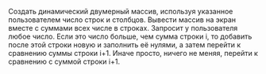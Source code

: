 Создать динамический двумерный массив, используя указанное пользователем число строк и столбцов. Вывести массив на экран вместе с суммами всех числе в строках. Запросит у пользователя любое число. Если это число больше, чем сумма строки i, то добавить после этой строки новую и заполнить её нулями, а затем перейти к сравнению суммы строки i+1. Иначе просто, ничего не меняя, перейти к сравнению с суммой строки i+1.